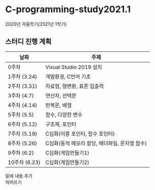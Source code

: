 # C-programming-study2021.1

2020년 겨울학기(2021년 1학기)

## 스터디 진행 계획
| 날짜 | 주제 |
|------|------|
| 0주차 | Visual Studio 2019 설치 |
| 1주차 (3.24) | 개발환경, C언어 기초 |
| 2주차 (3.31) | 자료형, 형변환, 표준 입출력 |
| 3주차 (4.7) | 연산자, 선택문 |
| 4주차 (4.14) | 반복문, 배열 |
| 5주차 (5.5) | 함수, 다양한 변수 |
| 6주차 (5.12) | 구조체, 포인터 |
| 7주차 (5.19) | C심화(이중 포인터, 함수 포인터) |
| 8주차 (5.26) | C심화(동적 메모리 할당, 헤더파일, 문자열 함수) |
| 9주차 (6.2) | C심화(게임만들기1) |
| 10주차 (6.23) | C심화(게임만들기2) |

밑에 내용 추가 <br> 띄어쓰기
